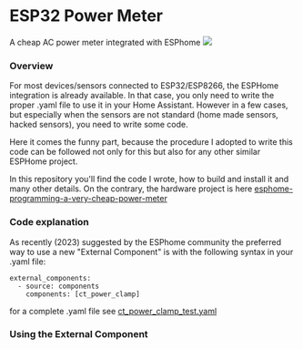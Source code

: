 # ESP32 Power Meter
A cheap AC power meter integrated with ESPhome
![](https://cdn.hackaday.io/images/6278781722196728543.png)

### Overview
For most devices/sensors connected to ESP32/ESP8266, the ESPHome integration is already available. In that case, you only need to write the proper .yaml file to use it in your Home Assistant.
However in a few cases, but especially when the sensors are not standard (home made sensors, hacked sensors), you need to write some code. 

Here it comes the funny part, because the procedure I adopted to write this code can be followed not only for this but also for any other similar ESPHome project. 

In this repository you'll find the code I wrote, how to build and install it and many other details. 
On the contrary, the hardware project is here
[esphome-programming-a-very-cheap-power-meter](https://hackaday.io/project/197097-esphome-programming-a-very-cheap-power-meter)

### Code explanation

As recently (2023) suggested by the ESPhome community the preferred way to use a new "External Component" is with the following syntax in your .yaml file:

```
external_components:
  - source: components
    components: [ct_power_clamp]
```
for a complete .yaml file see [ct_power_clamp_test.yaml](esphome/ct_power_clamp_test.yaml
)

### Using the External Component

